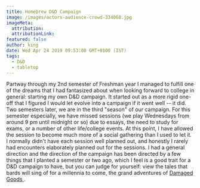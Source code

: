 ```yaml
---
title: Homebrew D&D Campaign
image: /images/actors-audience-crowd-334068.jpg
imageMeta:
  attribution:
  attributionLink:
featured: false
author: king
date: Wed Apr 24 2019 09:53:00 GMT+0100 (IST)
tags:
  - D&D
  - tabletop
---
```




Partway through my 2nd semester of Freshman year I managed to fulfill one of the dreams that I had fantasized about when looking forward to college in general: starting my own D&D campaign. It started out as a more rigid one-off that I figured I would let evolve into a campaign if it went well -- it did. Two semesters later, we are in the third "season" of our campaign. For this semester especially, we have missed sessions (we play Wednesdays from around 9 pm until midnight or so) due to essays, the need to study for exams, or a number of other life/college events. At this point, I have allowed the session to become much more of a social gathering than I used to let it. I normally didn't have each session well planned out, and honestly I rarely had encounters elaborately planned out for the sessions. I had a general direction and the direction of the campaign has been directed by a few things that I planted a semester or two ago, which I feel is a good trait for a D&D campaign to have, but you can judge for yourself: view the tales that bards will sing of for a millennia to come, the grand adventures of <a href="../page/homebrew-meet" id="homebrew-meet" class="ember-view"> Damaged Goods </a>.  
